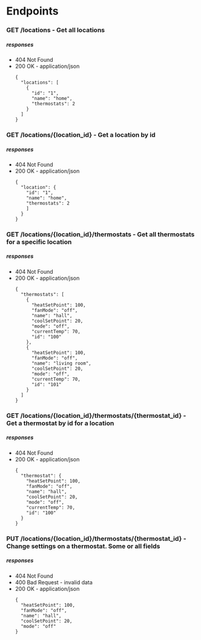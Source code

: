 # Endpoints

### GET /locations - Get all locations
##### responses
- 404 Not Found
- 200 OK - application/json
  ```
  {
    "locations": [
      {
        "id": "1",
        "name": "home",
        "thermostats": 2
      }
    ]
  }
  ```

### GET /locations/{location_id} - Get a location by id
##### responses
- 404 Not Found
- 200 OK - application/json
  ```
  {
    "location": {
      "id": "1",
      "name": "home",
      "thermostats": 2
      ]
    }
  }
  ```

### GET /locations/{location_id}/thermostats - Get all thermostats for a specific location
##### responses
- 404 Not Found
- 200 OK - application/json
  ```
  {
    "thermostats": [
      {
        "heatSetPoint": 100,
        "fanMode": "off",
        "name": "hall",
        "coolSetPoint": 20,
        "mode": "off",
        "currentTemp": 70,
        "id": "100"
      },
      {
        "heatSetPoint": 100,
        "fanMode": "off",
        "name": "living room",
        "coolSetPoint": 20,
        "mode": "off",
        "currentTemp": 70,
        "id": "101"
      }
    ]
  }
  ```

### GET /locations/{location_id}/thermostats/{thermostat_id} - Get a thermostat by id for a location
##### responses
- 404 Not Found
- 200 OK - application/json
  ```
  {
    "thermostat": {
      "heatSetPoint": 100,
      "fanMode": "off",
      "name": "hall",
      "coolSetPoint": 20,
      "mode": "off",
      "currentTemp": 70,
      "id": "100"
    }
  }
  ```

### PUT /locations/{location_id}/thermostats/{thermostat_id} - Change settings on a thermostat. Some or all fields
##### responses
- 404 Not Found
- 400 Bad Request - invalid data
- 200 OK - application/json
  ```
  {
    "heatSetPoint": 100,
    "fanMode": "off",
    "name": "hall",
    "coolSetPoint": 20,
    "mode": "off"
  }
  ```
